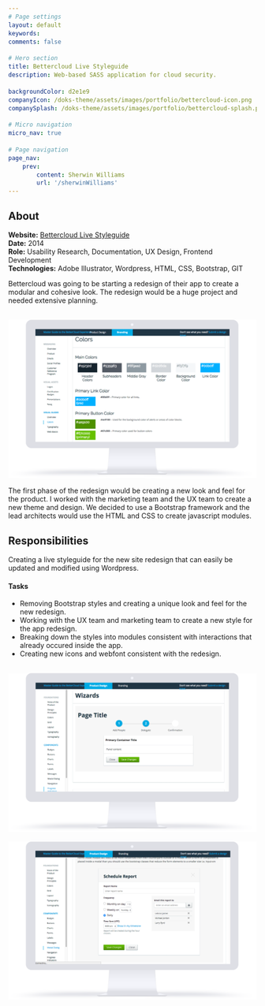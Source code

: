 ```yaml
---
# Page settings
layout: default
keywords:
comments: false

# Hero section
title: Bettercloud Live Styleguide
description: Web-based SASS application for cloud security. 

backgroundColor: d2e1e9
companyIcon: /doks-theme/assets/images/portfolio/bettercloud-icon.png
companySplash: /doks-theme/assets/images/portfolio/bettercloud-splash.png

# Micro navigation
micro_nav: true

# Page navigation
page_nav:
    prev:
        content: Sherwin Williams
        url: '/sherwinWilliams'
---
```

<h2>About</h2>
<p>
<b>Website:</b>  <a href="http://design.bettercloud.com/product/" target="_blank">Bettercloud Live Styleguide</a><br />
<b>Date:</b> 2014<br />
<b>Role:</b> Usability Research, Documentation, UX Design, Frontend Development<br/>
<b>Technologies:</b> Adobe Illustrator, Wordpress, HTML, CSS, Bootstrap, GIT
</p>
<p>Bettercloud was going to be starting a redesign of their app to create a modular and cohesive look. The redesign would be a huge project and needed extensive planning.</p>
<br />
<img src="/doks-theme/assets/images/portfolio/bettercloud-2.png" />
<br />
<p>The first phase of the redesign would be creating a new look and feel for the product. I worked with the marketing team and the UX team to create a new theme and design. We decided to use a Bootstrap framework and the lead architects would use the HTML and CSS to create javascript modules. 
<h2>Responsibilities</h2>
<p>Creating a live styleguide for the new site redesign that can easily be updated and modified using Wordpress.</p>
<h4>Tasks</h4>
<ul>
<li>Removing Bootstrap styles and creating a unique look and feel for the new redesign.</li>
<li>Working with the UX team and marketing team to create a new style for the app redesign.</li>
<li>Breaking down the styles into modules consistent with interactions that already occured inside the app.</li>
<li>Creating new icons and webfont consistent with the redesign.</li>
</ul>
<br />
<img src="/doks-theme/assets/images/portfolio/bettercloud-1.png" />
<br />
<br />
<img src="/doks-theme/assets/images/portfolio/bettercloud-3.png" />